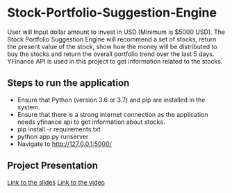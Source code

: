 # Stock-Portfolio-Suggestion-Engine
User will Input dollar amount to invest in USD (Minimum is $5000 USD). The Stock Portfolio Suggestion Engine will recommend a set of stocks, return the present value of the stock, show how the money will be distributed to buy the stocks and return the overall portfolio trend over the last 5 days. YFinance API is used in this project to get information related to the stocks.

## Steps to run the application
  - Ensure that Python (version 3.6 or 3.7) and pip are installed in the system.
  - Ensure that there is a strong internet connection as the application needs yfinance api to get information about stocks.
  - pip install -r requirements.txt
  - python app.py runserver
  - Navigate to http://127.0.0.1:5000/

## Project Presentation

[Link to the slides](https://docs.google.com/presentation/d/1aPAJHq_U563AYs45UH1i9pEYvrKJgfwuoYfdGOgIPow/edit?usp=sharing)
[Link to the video](https://youtu.be/_i9843DATsA)
